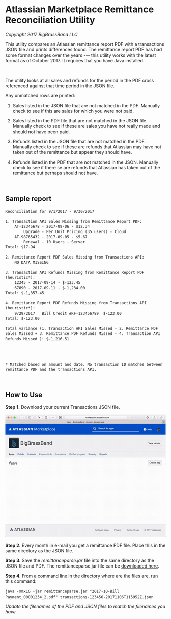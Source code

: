Atlassian Marketplace Remittance Reconciliation Utility
=======================================================

*Copyright 2017 BigBrassBand LLC*

This utility compares an Atlassian remittance report PDF with a transactions
JSON file and prints differences found. The remittance report PDF has had some
format changes over the years --- this utility works with the latest format as
of October 2017. It requires that you have Java installed.

 

The utility looks at all sales and refunds for the period in the PDF cross
referenced against that time period in the JSON file.

Any unmatched rows are printed:

1.  Sales listed in the JSON file that are not matched in the PDF. Manually
    check to see if this are sales for which you were not paid.

2.  Sales listed in the PDF file that are not matched in the JSON file. Manually
    check to see if these are sales you have not really made and should not have
    been paid.

3.  Refunds listed in the JSON file that are not matched in the PDF. Manually
    check to see if these are refunds that Atlassian may have not taken out of
    the remittance but appear they should have.

4.  Refunds listed in the PDF that are not matched in the JSON. Manually check
    to see if there se are refunds that Atlassian has taken out of the
    remittance but perhaps should not have.

 

Sample report
-------------

~~~~~~~~~~~~~~~~~~~~~~~~~~~~~~~~~~~~~~~~~~~~~~~~~~~~~~~~~~~~~~~~~~~~~~~~~~~~~~~~
Reconciliation for 9/1/2017 - 9/30/2017

1. Transaction API Sales Missing from Remittance Report PDF:
    AT-12345678 - 2017-09-06 - $12.34
        Upgrade - Per Unit Pricing (35 users) - Cloud
    AT-98765432 - 2017-09-05 - $5.67
        Renewal - 10 Users - Server
Total: $17.94

2. Remittance Report PDF Sales Missing from Transactions API:
    NO DATA MISSING

3. Transaction API Refunds Missing from Remittance Report PDF (heuristic*):
    12345 - 2017-09-14 - $-123.45
    67890 - 2017-09-11 - $-1,234.00
Total: $-1,357.45

4. Remittance Report PDF Refunds Missing from Transactions API (heuristic*):
    9/29/2017   Bill Credit #RF-123456789  $-123.00
Total: $-123.00

Total variance (1. Transaction API Sales Missed - 2. Remittance PDF Sales Missed + 3. Remittance PDF Refunds Missed - 4. Transaction API Refunds Missed ): $-1,216.51




* Matched based on amount and date. No transaction ID matches between remittance PDF and the transactions API.
~~~~~~~~~~~~~~~~~~~~~~~~~~~~~~~~~~~~~~~~~~~~~~~~~~~~~~~~~~~~~~~~~~~~~~~~~~~~~~~~

 

How to Use
----------

**Step 1.** Download your current Transactions JSON file.

![](transactions-api-json-download.gif)

**Step 2.** Every month in e-mail you get a remittance PDF file. Place this in
the same directory as the JSON file.

**Step 3.** Save the *remittanceparse.jar* file into the same directory as the
JSON file and PDF. The remittanceparse.jar file can be [downloaded
here](https://github.com/BigBrassBand/remittanceparse/raw/master/remittanceparse.jar).

**Step 4.** From a command line in the directory where are the files are, run
this command:

`java -Xmx1G -jar remittanceparse.jar "2017-10-Bill Payment_00001234_2.pdf" transactions-123456-20171106T115952Z.json`

*Update the filenames of the PDF and JSON files to match the filenames you
have.*

 

 

 
